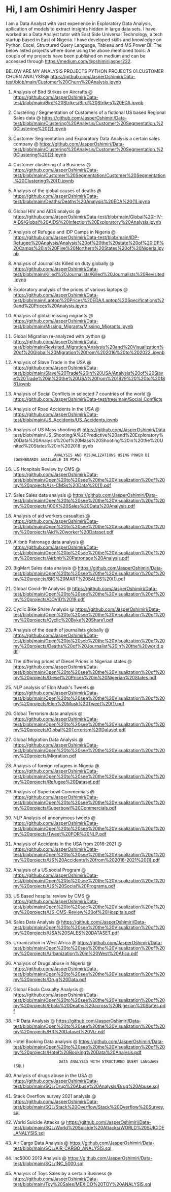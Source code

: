 # Hi, I am Oshimiri Henry Jasper

I am a Data Analyst with vast experience in Exploratory Data Analysis, apllication of models to extract insights hidden in large data sets. I have worked as a Data Analyst tutor with East Side Universal Technology, a tech startup based in East of Nigeria. I have developed skills and knowledge on Python, Excel, Structured Query Language, Tableau and MS Power Bi. The below listed projects where done using the above mentioned tools. A couple of my projects have been published on medium and can be accessed through https://medium.com/@oshimirijasper222.

  BELOW ARE MY ANALYSIS PROJECTS
                                                              PYTHON PROJECTS
01.CUSTOMER CHURN ANALYSIS@ https://github.com/JasperOshimiri/Data-test/blob/main/Customer%20Churn%20Analysis.ipynb
                                                              
1. Analysis of Bird Strikes on Aircrafts @ https://github.com/JasperOshimiri/Data-test/blob/main/Bird%20Strikes/Bird%20Strikes%20EDA.ipynb

2. Clustering / Segmentation of Customers of a fictional US based Regional Sales data @ https://github.com/JasperOshimiri/Data-test/blob/main/Clustering%20Analysis/Customer%20Segmentation.%20Clustering%20(2).ipynb

3. Customer Segmentation and Exploratory Data Analysis a certain sales company @ https://github.com/JasperOshimiri/Data-test/blob/main/Clustering%20Analysis/Customer%20Segmentation.%20Clustering%20(2).ipynb

4. Customer clustering of a Business @ https://github.com/JasperOshimiri/Data-test/blob/main/Customer%20Segmentation/Customer%20Segmentation.%20Clustering%20(1).ipynb

5. Analysis of the global causes of deaths @ https://github.com/JasperOshimiri/Data-test/blob/main/Deaths/Deaths%20Analysis%20EDA%20(1).ipynb

6. Global HIV and AIDS analysis @ https://github.com/JasperOshimiri/Data-test/blob/main/Global%20HIV-AIDS/Global%20AIDS%20Infection%20Exploratory%20Analysis.ipynb

7. Analysis of Refugee and IDP Camps in Nigeria @ https://github.com/JasperOshimiri/Data-test/blob/main/IDP-Refugee%20Analysis/Analysis%20of%20the%20state%20of%20IDP%20Camps%20in%20Five%20Northern%20States%20of%20Nigeria.ipynb

8. Analysis of Journalists Killed on duty globally @ https://github.com/JasperOshimiri/Data-test/blob/main/Killed%20Journalists/Killed%20Journalists%20Revisited.ipynb

9. Exploratory analysis of the prices of various laptops @ https://github.com/JasperOshimiri/Data-test/blob/main/Laptop%20Prices%20EDA/Laptop%20Specifications%20and%20Prices%20Analysis.ipynb

10. Analysis of global missing migrants @ https://github.com/JasperOshimiri/Data-test/blob/main/Missing_Migrants/Missing_Migrants.ipynb

11. Global Migration re-analyzed with python @ https://github.com/JasperOshimiri/Data-test/blob/main/Revisited_Migration/Analysis%20and%20Visualization%20of%20Global%20Migration%20from%202016%20to%202022..ipynb

12. Analysis of Slave Trade in the USA @ https://github.com/JasperOshimiri/Data-test/blob/main/Slave%20Trade%20in%20USA/Analysis%20of%20Slave%20Trade%20in%20the%20USA%20from%201829%20%20to%201861.ipynb

13. Analysis of Social Conflicts in selected 7 countries of the world @ https://github.com/JasperOshimiri/Data-test/tree/main/Social_Conflicts

14. Analysis of Road Accidents in the USA @ https://github.com/JasperOshimiri/Data-test/blob/main/US_Accidents/US_Accidents.ipynb

15. Analysis of US Mass shooting @ https://github.com/JasperOshimiri/Data test/blob/main/US_Shooting/A%20Predictive%20and%20Exploratory%20Data%20Analysis%20of%20Mass%20Shooting%20in%20the%20United%20States%20in%202018.ipynb
  


                          ANALYSIS AND VISUALIZATIONS USING POWER BI (DASHBOARDS AVAILABLE IN PDFs)
 1. US Hospitals Review by CMS @ https://github.com/JasperOshimiri/Data-test/blob/main/Open%20to%20see%20the%20Visualization%20of%20my%20projects/Us-CMSs%20Data%20(1).pdf
 
 2. Sales Sales data analysis @ https://github.com/JasperOshimiri/Data-test/blob/main/Open%20to%20see%20the%20Visualization%20of%20my%20projects/100K%20Sales%20Data%20Analysis.pdf
 
 3. Analysis of aid workers casualties @ https://github.com/JasperOshimiri/Data-test/blob/main/Open%20to%20see%20the%20Visualization%20of%20my%20projects/Aid%20worker%20Dataset.pdf
 
 4. Airbnb Patronage data analysis @ https://github.com/JasperOshimiri/Data-test/blob/main/Open%20to%20see%20the%20Visualization%20of%20my%20projects/Airbnb%20Patronage%20Analysis.pdf
 
 5. BigMart Sales data analysis @ https://github.com/JasperOshimiri/Data-test/blob/main/Open%20to%20see%20the%20Visualization%20of%20my%20projects/BIG%20MART%20SALES%20(1).pdf
 
 6. Global Covid-19 Analysis @ https://github.com/JasperOshimiri/Data-test/blob/main/Open%20to%20see%20the%20Visualization%20of%20my%20projects/COVID%2019.pdf
 
 7. Cyclic Bike Share Analysis @ https://github.com/JasperOshimiri/Data-test/blob/main/Open%20to%20see%20the%20Visualization%20of%20my%20projects/Cyclic%20Byke%20Share1.pdf
 
 8. Analysis of the death of journalists globally @ https://github.com/JasperOshimiri/Data-test/blob/main/Open%20to%20see%20the%20Visualization%20of%20my%20projects/Deaths%20of%20Journalist%20in%20the%20world.pdf
 
 9. The differing prices of Diesel Prices in Nigerian states @ https://github.com/JasperOshimiri/Data-test/blob/main/Open%20to%20see%20the%20Visualization%20of%20my%20projects/Diesel%20Prices%20in%20Nigerian%20States.pdf
 
 10. NLP analysis of Elon Musk's Tweets @ https://github.com/JasperOshimiri/Data-test/blob/main/Open%20to%20see%20the%20Visualization%20of%20my%20projects/Elon%20Musk%20Tweet%20(1).pdf
 
 11. Global Terrorism data analysis @ https://github.com/JasperOshimiri/Data-test/blob/main/Open%20to%20see%20the%20Visualization%20of%20my%20projects/Global%20Terrorism%20Dataset.pdf
 
 12. Global Migration Data Analysis @ https://github.com/JasperOshimiri/Data-test/blob/main/Open%20to%20see%20the%20Visualization%20of%20my%20projects/Migration.pdf
 
 13. Analysis of foreign refugees in Nigeria @ https://github.com/JasperOshimiri/Data-test/blob/main/Open%20to%20see%20the%20Visualization%20of%20my%20projects/Refugee%20Dataset.pdf
 
 14. Analysis of Superbowl Commercials @ https://github.com/JasperOshimiri/Data-test/blob/main/Open%20to%20see%20the%20Visualization%20of%20my%20projects/Superbowl%20Commercials.pdf
 
 15. NLP Analysis of annonymous tweets @ https://github.com/JasperOshimiri/Data-test/blob/main/Open%20to%20see%20the%20Visualization%20of%20my%20projects/Tweet%20FOR%20NLP.pdf
 
 16. Analysis of Accidents in the USA from 2016-2021 @ https://github.com/JasperOshimiri/Data-test/blob/main/Open%20to%20see%20the%20Visualization%20of%20my%20projects/US%20Accidents%20from%202016-2021%20(1).pdf
 
 17. Analysis of a US social Program @ https://github.com/JasperOshimiri/Data-test/blob/main/Open%20to%20see%20the%20Visualization%20of%20my%20projects/US%20Social%20Programs.pdf
 
 18. US Based hospital review by CMS @ https://github.com/JasperOshimiri/Data-test/blob/main/Open%20to%20see%20the%20Visualization%20of%20my%20projects/US-CMS-Review%20of%20Hospitals.pdf
 
 19. Sales Data Analysis @ https://github.com/JasperOshimiri/Data-test/blob/main/Open%20to%20see%20the%20Visualization%20of%20my%20projects/USA%20SALES%20DATASET.pdf
 
 20. Urbanization in West Africa @ https://github.com/JasperOshimiri/Data-test/blob/main/Open%20to%20see%20the%20Visualization%20of%20my%20projects/Urbanization%20in%20West%20Afica.pdf
 
 21. Analysis of Drugs abuse in Nigeria @ https://github.com/JasperOshimiri/Data-test/blob/main/Open%20to%20see%20the%20Visualization%20of%20my%20projects/Drug%20Data.pdf
 
 22. Global Ebola Casualty Analysis @ https://github.com/JasperOshimiri/Data-test/blob/main/Open%20to%20see%20the%20Visualization%20of%20my%20projects/Ebola%20Deaths%20across%20Nigerian%20States.pdf
 
 23. HR Data Analysis @ https://github.com/JasperOshimiri/Data-test/blob/main/Open%20to%20see%20the%20Visualization%20of%20my%20projects/HR%20Dataset%20Viz.pdf
 
 24. Hotel Booking Data analysis @ https://github.com/JasperOshimiri/Data-test/blob/main/Open%20to%20see%20the%20Visualization%20of%20my%20projects/Hotel%20Booking%20Data%20Analysis.pdf
 


                             DATA ANALYSIS WITH STRUCTURED QUERY LANGUAGE (SQL)
  1. Analysis of drugs abuse in the USA @ https://github.com/JasperOshimiri/Data-test/blob/main/SQL/Drug%20Abuse%20Analysis/Drug%20Abuse.sql
  
  2. Stack Overflow survey 2021 analysis @ https://github.com/JasperOshimiri/Data-test/blob/main/SQL/Stack%20Overflow/Stack%20Overflow%20Survey.sql
  
  3. World Suicide Attacks @ https://github.com/JasperOshimiri/Data-test/blob/main/SQL/World%20Suicide%20Attacks/WORLD%20SUICIDE_ANALYSIS.sql
  
  4. Air Cargo Data Analysis @ https://github.com/JasperOshimiri/Data-test/blob/main/SQL/AIR_CARGO_ANALYSIS.sql
  
  5. Inc5000 2019 Analysis @ https://github.com/JasperOshimiri/Data-test/blob/main/SQL/INC_5000.sql

  6. Analysis of Toys Sales by a certain Business @  https://github.com/JasperOshimiri/Data-test/blob/main/Toy%20Sales/MEXICO%20TOY%20ANALYSIS.sql
 
          

